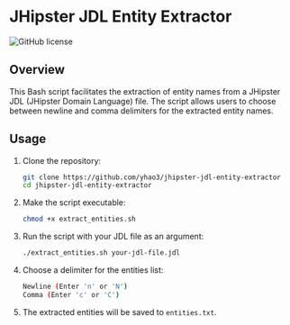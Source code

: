 # JHipster JDL Entity Extractor

![GitHub license](https://img.shields.io/badge/license-MIT-blue.svg)

## Overview

This Bash script facilitates the extraction of entity names from a JHipster JDL (JHipster Domain Language) file. The script allows users to choose between newline and comma delimiters for the extracted entity names.

## Usage

1. Clone the repository:

   ```bash
   git clone https://github.com/yhao3/jhipster-jdl-entity-extractor
   cd jhipster-jdl-entity-extractor
   ```

2. Make the script executable:

   ```bash
   chmod +x extract_entities.sh
   ```

3. Run the script with your JDL file as an argument:

   ```bash
   ./extract_entities.sh your-jdl-file.jdl
   ```

4. Choose a delimiter for the entities list:

   ```bash
   Newline (Enter 'n' or 'N')
   Comma (Enter 'c' or 'C')
   ```

5. The extracted entities will be saved to `entities.txt`.